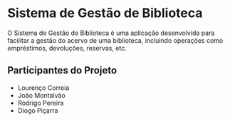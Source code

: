 # Sistema de Gestão de Biblioteca

O Sistema de Gestão de Biblioteca é uma aplicação desenvolvida para facilitar a gestão do acervo de uma biblioteca, incluindo operações como empréstimos, devoluções, reservas, etc.

## Participantes do Projeto

- Lourenço Correia
- João Montalvão
- Rodrigo Pereira
- Diogo Piçarra
